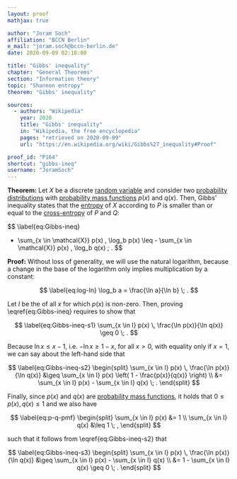 ```yaml
---
layout: proof
mathjax: true

author: "Joram Soch"
affiliation: "BCCN Berlin"
e_mail: "joram.soch@bccn-berlin.de"
date: 2020-09-09 02:18:00

title: "Gibbs' inequality"
chapter: "General Theorems"
section: "Information theory"
topic: "Shannon entropy"
theorem: "Gibbs' inequality"

sources:
  - authors: "Wikipedia"
    year: 2020
    title: "Gibbs' inequality"
    in: "Wikipedia, the free encyclopedia"
    pages: "retrieved on 2020-09-09"
    url: "https://en.wikipedia.org/wiki/Gibbs%27_inequality#Proof"

proof_id: "P164"
shortcut: "gibbs-ineq"
username: "JoramSoch"
---
```



**Theorem:** Let $X$ be a discrete [random variable](/D/rvar) and consider two [probability distributions](/D/dist) with [probability mass functions](/D/pmf) $p(x)$ and $q(x)$. Then, Gibbs' inequality states that the [entropy](/D/ent) of $X$ according to $P$ is smaller than or equal to the [cross-entropy](/D/ent-cross) of $P$ and $Q$:

$$ \label{eq:Gibbs-ineq}
- \sum_{x \in \mathcal{X}} p(x) \, \log_b p(x) \leq - \sum_{x \in \mathcal{X}} p(x) \, \log_b q(x) \; .
$$


**Proof:** Without loss of generality, we will use the natural logarithm, because a change in the base of the logarithm only implies multiplication by a constant:

$$ \label{eq:log-ln}
\log_b a = \frac{\ln a}{\ln b} \; .
$$

Let $I$ be the of all $x$ for which $p(x)$ is non-zero. Then, proving \eqref{eq:Gibbs-ineq} requires to show that

$$ \label{eq:Gibbs-ineq-s1}
\sum_{x \in I} p(x) \, \frac{\ln p(x)}{\ln q(x)} \geq 0 \; .
$$

Because $\ln x \leq x - 1$, i.e. $-\ln x \geq 1 - x$, for all $x > 0$, with equality only if $x = 1$, we can say about the left-hand side that

$$ \label{eq:Gibbs-ineq-s2}
\begin{split}
\sum_{x \in I} p(x) \, \frac{\ln p(x)}{\ln q(x)} &\geq \sum_{x \in I} p(x) \left( 1 - \frac{p(x)}{q(x)} \right) \\
&= \sum_{x \in I} p(x) - \sum_{x \in I} q(x) \; .
\end{split}
$$

Finally, since $p(x)$ and $q(x)$ are [probability mass functions](/D/pmf), it holds that $0 \leq p(x),q(x) \leq 1$ and we also have

$$ \label{eq:p-q-pmf}
\begin{split}
\sum_{x \in I} p(x) &= 1 \\
\sum_{x \in I} q(x) &\leq 1 \; ,
\end{split}
$$

such that it follows from \eqref{eq:Gibbs-ineq-s2} that

$$ \label{eq:Gibbs-ineq-s3}
\begin{split}
\sum_{x \in I} p(x) \, \frac{\ln p(x)}{\ln q(x)} &\geq \sum_{x \in I} p(x) - \sum_{x \in I} q(x) \\
&= 1 - \sum_{x \in I} q(x) \geq 0 \; .
\end{split}
$$